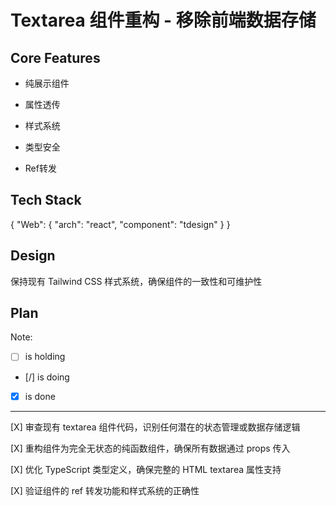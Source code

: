 # Textarea 组件重构 - 移除前端数据存储

## Core Features

- 纯展示组件

- 属性透传

- 样式系统

- 类型安全

- Ref转发

## Tech Stack

{
  "Web": {
    "arch": "react",
    "component": "tdesign"
  }
}

## Design

保持现有 Tailwind CSS 样式系统，确保组件的一致性和可维护性

## Plan

Note: 

- [ ] is holding
- [/] is doing
- [X] is done

---

[X] 审查现有 textarea 组件代码，识别任何潜在的状态管理或数据存储逻辑

[X] 重构组件为完全无状态的纯函数组件，确保所有数据通过 props 传入

[X] 优化 TypeScript 类型定义，确保完整的 HTML textarea 属性支持

[X] 验证组件的 ref 转发功能和样式系统的正确性
